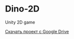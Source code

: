 # Dino-2D
Unity 2D game 

[Скачать проект с Google Drive](https://drive.google.com/drive/folders/1aOV-SNjm9UYtOdrGaRAiBqUoXEa_AM9n?usp=sharing)
